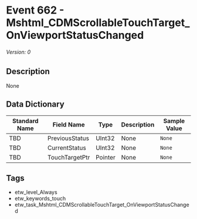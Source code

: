 # Event 662 - Mshtml_CDMScrollableTouchTarget_OnViewportStatusChanged
###### Version: 0

## Description
None

## Data Dictionary
|Standard Name|Field Name|Type|Description|Sample Value|
|---|---|---|---|---|
|TBD|PreviousStatus|UInt32|None|`None`|
|TBD|CurrentStatus|UInt32|None|`None`|
|TBD|TouchTargetPtr|Pointer|None|`None`|

## Tags
* etw_level_Always
* etw_keywords_touch
* etw_task_Mshtml_CDMScrollableTouchTarget_OnViewportStatusChanged